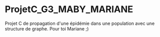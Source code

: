 # ProjetC_G3_MABY_MARIANE
Projet C de propagation d'une épidémie dans une population avec une structure de graphe. Pour toi Mariane ;)

